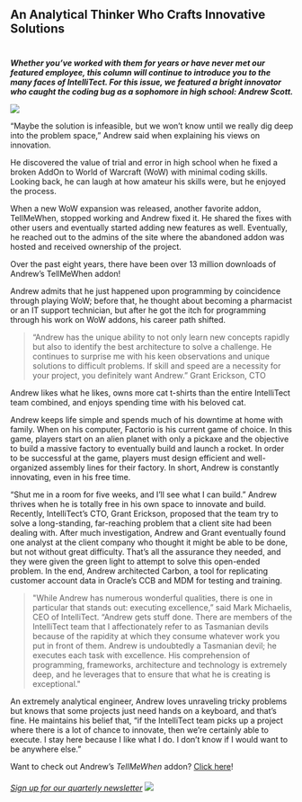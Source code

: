 

## An Analytical Thinker Who Crafts Innovative Solutions
#
**_Whether you’ve worked with them for years or have never met our_ _featured employee, this column will continue to introduce you to the many faces of IntelliTect. For this issue, we featured a bright innovator who caught the coding bug as a sophomore in high school: Andrew Scott._**

![](https://intellitect.com/wp-content/uploads/2017/02/Andrew-SWR.jpg)

“Maybe the solution is infeasible, but we won’t know until we really dig deep into the problem space,” Andrew said when explaining his views on innovation.

He discovered the value of trial and error in high school when he fixed a broken AddOn to World of Warcraft (WoW) with minimal coding skills. Looking back, he can laugh at how amateur his skills were, but he enjoyed the process.

When a new WoW expansion was released, another favorite addon, TellMeWhen, stopped working and Andrew fixed it. He shared the fixes with other users and eventually started adding new features as well. Eventually, he reached out to the admins of the site where the abandoned addon was hosted and received ownership of the project.

Over the past eight years, there have been over 13 million downloads of Andrew’s TellMeWhen addon!

Andrew admits that he just happened upon programming by coincidence through playing WoW; before that, he thought about becoming a pharmacist or an IT support technician, but after he got the itch for programming through his work on WoW addons, his career path shifted.

> “Andrew has the unique ability to not only learn new concepts rapidly but also to identify the best architecture to solve a challenge. He continues to surprise me with his keen observations and unique solutions to difficult problems. If skill and speed are a necessity for your project, you definitely want Andrew.” Grant Erickson, CTO



Andrew likes what he likes, owns more cat t-shirts than the entire IntelliTect team combined, and enjoys spending time with his beloved cat.

Andrew keeps life simple and spends much of his downtime at home with family. When on his computer, Factorio is his current game of choice. In this game, players start on an alien planet with only a pickaxe and the objective to build a massive factory to eventually build and launch a rocket. In order to be successful at the game, players must design efficient and well-organized assembly lines for their factory. In short, Andrew is constantly innovating, even in his free time.

“Shut me in a room for five weeks, and I’ll see what I can build.” Andrew thrives when he is totally free in his own space to innovate and build. Recently, IntelliTect’s CTO, Grant Erickson, proposed that the team try to solve a long-standing, far-reaching problem that a client site had been dealing with. After much investigation, Andrew and Grant eventually found one analyst at the client company who thought it might be able to be done, but not without great difficulty. That’s all the assurance they needed, and they were given the green light to attempt to solve this open-ended problem. In the end, Andrew architected Carbon, a tool for replicating customer account data in Oracle’s CCB and MDM for testing and training.

> "While Andrew has numerous wonderful qualities, there is one in particular that stands out: executing excellence,” said Mark Michaelis, CEO of IntelliTect. “Andrew gets stuff done. There are members of the IntelliTect team that I affectionately refer to as Tasmanian devils because of the rapidity at which they consume whatever work you put in front of them. Andrew is undoubtedly a Tasmanian devil; he executes each task with excellence. His comprehension of programming, frameworks, architecture and technology is extremely deep, and he leverages that to ensure that what he is creating is exceptional."

An extremely analytical engineer, Andrew loves unraveling tricky problems but knows that some projects just need hands on a keyboard, and that’s fine. He maintains his belief that, “if the IntelliTect team picks up a project where there is a lot of chance to innovate, then we’re certainly able to execute. I stay here because I like what I do. I don’t know if I would want to be anywhere else.”

Want to check out Andrew’s _TellMeWhen_ addon? [Click here](https://www.curseforge.com/wow/addons/tellmewhen)!

###### [Sign up for our quarterly newsletter](https://bit.ly/2Nhro9T) [![](https://intellitect.com/wp-content/uploads/2017/07/Click-here-to-sign-up-1-300x69.jpg)](https://bit.ly/2Nhro9T "Employee Spotlight: Andrew Scott")
